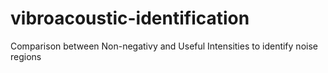 # vibroacoustic-identification
Comparison between Non-negativy and Useful Intensities to identify noise regions
